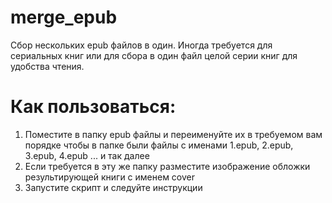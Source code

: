 # merge_epub
Сбор нескольких epub файлов в один.
Иногда требуется для сериальных книг или для сбора в один файл целой серии книг для удобства чтения.

# Как пользоваться:
1. Поместите в папку epub файлы и переименуйте их в требуемом вам порядке чтобы в папке были файлы с именами 1.epub, 2.epub, 3.epub, 4.epub ... и так далее
2. Если требуется в эту же папку разместите изображение обложки результирующей книги с именем cover
3. Запустите скрипт и следуйте инструкции
